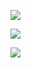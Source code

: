 [![](https://github-readme-stats.vercel.app/api/top-langs/?username=blfunex&layout=compact&count_private=true&theme=react)](//github.com/blfunex/)

[![](https://github-readme-stats.vercel.app/api?username=blfunex&count_private=true&theme=react&show_icons=true)](//github.com/blfunex/)

[![](https://github-readme-stats.vercel.app/api/pin/?username=blfunex&repo=nw-ts-game&theme=react)](//github.com/blfunex/nw-ts-game/)
